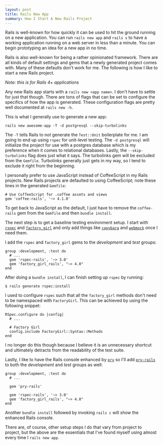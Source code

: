 ```yaml
---
layout: post
title: Rails New App
summary: How I Start A New Rails Project
---
```


Rails is well-known for how quickly it can be used to hit the ground
running on a new application. You can run `rails new app` and
`rails s` to have a working application running on a web server in less
than a minute. You can begin prototyping an idea for a new app in no time.

Rails is also well-known for being a rather opinionated framework.
There are all kinds of default settings and gems that a newly generated
project comes with. Many of these defaults don't work for me. The following
is how I like to start a new Rails project.

*Note: this is for Rails 4+ applications*

Any new Rails app starts with a `rails new <app name>`. I don't have to
settle for just that though. There are tons of flags that can be set to
configure the specifics of how the app is generated. These configuration
flags are pretty well documented at `rails new -h`.

This is what I generally use to generate a new app:

    rails new awesome-app -T -d postgresql --skip-turbolinks

The `-T` tells Rails to not generate the `Test::Unit` boilerplate for me.
I am going to end up using `rspec` for unit-level testing. The `-d
postgresql` will initialize the project for use with a postgres database
which is my preference when it comes to relational databases. Lastly,
the `--skip-turbolinks` flag does just what it says. The turbolinks gem
will be excluded from the `Gemfile`. Turbolinks generally just gets in my
way, so I tend to exclude it right from the beginning.

I personally prefer to use JavaScript instead of CoffeeScript in my Rails
projects. New Rails projects are defaulted to using CoffeeScript; note
these
lines in the generated `Gemfile`:

    # Use CoffeeScript for .coffee assets and views
    gem 'coffee-rails', '~> 4.1.0'

To get back to JavaScript as the default, I just have to remove the `coffee-rails` gem
from the `Gemfile` and then `bundle install`.

The next step is to get a baseline testing environment setup. I start
with [`rspec`](https://github.com/rspec/rspec-rails) and
[`factory_girl`](https://github.com/thoughtbot/factory_girl) and only add
things like [`capybara`](https://github.com/jnicklas/capybara) and
[`webmock`](https://github.com/bblimke/webmock) once I need them.

I add the `rspec` and `factory_girl` gems to the *development* and *test*
groups:

    group :development, :test do
      # ...
      gem 'rspec-rails', '~> 3.0'
      gem 'factory_girl_rails', "~> 4.0"
    end

After doing a `bundle install`, I can finish setting up `rspec` by running:

    $ rails generate rspec:install

I used to configure `rspec` such that all the `factory_girl` methods don't
need to be namespaced with `FactoryGirl`. This can be achieved by using the following snippet:

    RSpec.configure do |config|
      # ...

      # Factory Girl
      config.include FactoryGirl::Syntax::Methods
    end

I no longer do this though because I believe it is an unnecessary shortcut
and ultimately detracts from the readability of the test suite.

Lastly, I like to have the Rails console enhanced by
[`pry`](https://github.com/pry/pry) so I'll add
[`pry-rails`](https://github.com/rweng/pry-rails) to both the *development*
and *test* groups as well:

    group :development, :test do
      # ...

      gem 'pry-rails'

      gem 'rspec-rails', '~> 3.0'
      gem 'factory_girl_rails', "~> 4.0"
    end

Another `bundle install` followed by invoking `rails c` will show the
enhanced Rails console.

There are, of course, other setup steps I do that vary from project to
project, but the above are the essentials that I've found myself using
almost every time I `rails new app`.
